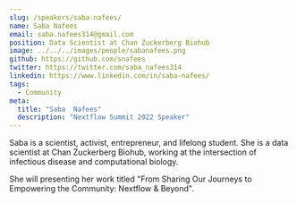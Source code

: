 ```yaml
---
slug: /speakers/saba-nafees/
name: Saba Nafees
email: saba.nafees314@gmail.com
position: Data Scientist at Chan Zuckerberg Biohub
image: ../../../images/people/sabanafees.png
github: https://github.com/snafees
twitter: https://twitter.com/saba_nafees314
linkedin: https://www.linkedin.com/in/saba-nafees/
tags:
  - Community
meta:
  title: "Saba	Nafees"
  description: "Nextflow Summit 2022 Speaker"
---
```

Saba is a scientist, activist, entrepreneur, and lifelong student. She is a data scientist at Chan Zuckerberg Biohub, working at the intersection of infectious disease and computational biology.  

She will presenting her work titled "From Sharing Our Journeys to Empowering the Community: Nextflow & Beyond".
